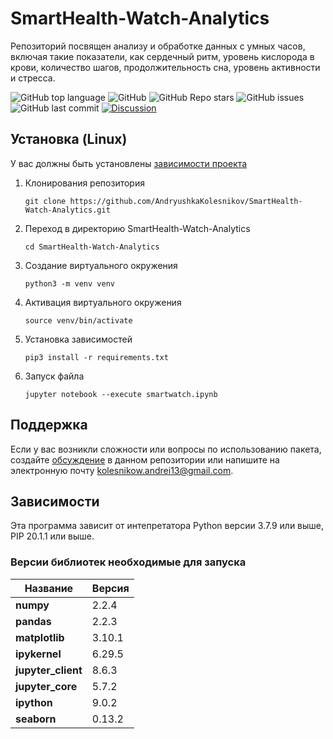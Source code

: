 # SmartHealth-Watch-Analytics
Репозиторий посвящен анализу и обработке данных с умных часов, включая такие показатели, как сердечный ритм, уровень кислорода в крови, количество шагов, продолжительность сна, уровень активности и стресса.
<!--Блок информации о репозитории в бейджах-->
![GitHub top language](https://img.shields.io/github/languages/top/AndryushkaKolesnikov/SmartHealth-Watch-Analytics)
![GitHub](https://img.shields.io/github/license/AndryushkaKolesnikov/SmartHealth-Watch-Analytics)
![GitHub Repo stars](https://img.shields.io/github/stars/AndryushkaKolesnikov/SmartHealth-Watch-Analytics)
![GitHub issues](https://img.shields.io/github/issues/AndryushkaKolesnikov/SmartHealth-Watch-Analytics)
![GitHub last commit](https://img.shields.io/github/last-commit/AndryushkaKolesnikov/SmartHealth-Watch-Analytics)
[![Discussion](https://img.shields.io/badge/Discuss-Issues-blue?logo=github)](https://github.com/AndryushkaKolesnikov/SmartHealth-Watch-Analytics/issues/new/choose)
<!--Установка-->
## Установка (Linux)
У вас должны быть установлены [зависимости проекта](https://github.com/AndryushkaKolesnikov/SmartHealth-Watch-Analytics#зависимости)

1. Клонирования репозитория
   
   ```git clone https://github.com/AndryushkaKolesnikov/SmartHealth-Watch-Analytics.git```
2. Переход в директорию SmartHealth-Watch-Analytics
   
   ```cd SmartHealth-Watch-Analytics```
   
4. Создание виртуального окружения

   ```python3 -m venv venv```

4. Активация виртуального окружения

   ```source venv/bin/activate```

5. Установка зависимостей

   ```pip3 install -r requirements.txt```

6. Запуск файла

   ```jupyter notebook --execute smartwatch.ipynb```
<!--Поддержка-->
## Поддержка
Если у вас возникли сложности или вопросы по использованию пакета, создайте 
[обсуждение](https://github.com/AndryushkaKolesnikov/SmartHealth-Watch-Analytics/issues/new/choose) в данном репозитории или напишите на электронную почту <kolesnikow.andrei13@gmail.com>.

<!--зависимости-->
## Зависимости
Эта программа зависит от интепретатора Python версии 3.7.9 или выше, PIP 20.1.1 или выше.
### Версии библиотек необходимые для запуска
| Название              |  Версия     |
|-----------------------|-------------|
| **numpy**             | 2.2.4       |
| **pandas**            | 2.2.3       |
| **matplotlib**        | 3.10.1      |
| **ipykernel**         | 6.29.5      |
| **jupyter_client**    | 8.6.3       |
| **jupyter_core**      | 5.7.2       |
| **ipython**           | 9.0.2       |
| **seaborn**           | 0.13.2      |